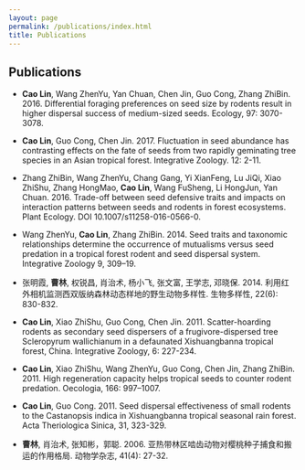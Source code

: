 ```yaml
---
layout: page
permalink: /publications/index.html
title: Publications
---
```

## Publications
  - **Cao Lin**, Wang ZhenYu, Yan Chuan, Chen Jin, Guo Cong, Zhang ZhiBin. 2016. Differential foraging preferences on seed size by rodents result in higher dispersal success of medium-sized seeds. Ecology, 97: 3070-3078.
  
  - **Cao Lin**, Guo Cong, Chen Jin. 2017. Fluctuation in seed abundance has contrasting effects on the fate of seeds from two rapidly geminating tree species in an Asian tropical forest. Integrative Zoology. 12: 2-11. 
  
  - Zhang ZhiBin, Wang ZhenYu, Chang Gang, Yi XianFeng, Lu JiQi, Xiao ZhiShu, Zhang HongMao, **Cao Lin**, Wang FuSheng, Li HongJun, Yan Chuan. 2016. Trade-off between seed defensive traits and impacts on interaction patterns between seeds and rodents in forest ecosystems. Plant Ecology. DOI 10.1007/s11258-016-0566-0.
  
  - Wang ZhenYu, **Cao Lin**, Zhang ZhiBin. 2014. Seed traits and taxonomic relationships determine the occurrence of mutualisms versus seed predation in a tropical forest rodent and seed dispersal system. Integrative Zoology 9, 309–19.
  
  - 张明霞, **曹林**, 权锐昌, 肖治术, 杨小飞, 张文富, 王学志, 邓晓保. 2014. 利用红外相机监测西双版纳森林动态样地的野生动物多样性. 生物多样性, 22(6): 830-832.
  
  - **Cao Lin**, Xiao ZhiShu, Guo Cong, Chen Jin. 2011. Scatter-hoarding rodents as secondary seed dispersers of a frugivore-dispersed tree Scleropyrum wallichianum in a defaunated Xishuangbanna tropical forest, China. Integrative Zoology, 6: 227-234.
  
  - **Cao Lin**, Xiao ZhiShu, Wang ZhenYu, Guo Cong, Chen Jin, Zhang ZhiBin. 2011. High regeneration capacity helps tropical seeds to counter rodent predation. Oecologia, 166: 997–1007.
  
  - **Cao Lin**, Guo Cong. 2011. Seed dispersal effectiveness of small rodents to the Castanopsis indica in Xishuangbanna tropical seasonal rain forest. Acta Theriologica Sinica, 31, 323-329.
  
  - **曹林**, 肖治术, 张知彬，郭聪. 2006. 亚热带林区啮齿动物对樱桃种子捕食和搬运的作用格局. 动物学杂志, 41(4): 27-32.
